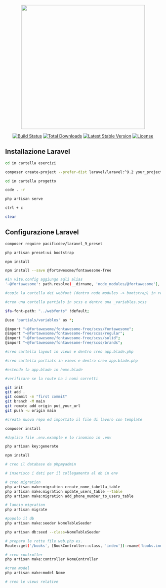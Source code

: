 <p align="center"><a href="https://laravel.com" target="_blank"><img src="https://raw.githubusercontent.com/laravel/art/master/logo-lockup/5%20SVG/2%20CMYK/1%20Full%20Color/laravel-logolockup-cmyk-red.svg" width="400"></a></p>

<p align="center">
<a href="https://travis-ci.org/laravel/framework"><img src="https://travis-ci.org/laravel/framework.svg" alt="Build Status"></a>
<a href="https://packagist.org/packages/laravel/framework"><img src="https://img.shields.io/packagist/dt/laravel/framework" alt="Total Downloads"></a>
<a href="https://packagist.org/packages/laravel/framework"><img src="https://img.shields.io/packagist/v/laravel/framework" alt="Latest Stable Version"></a>
<a href="https://packagist.org/packages/laravel/framework"><img src="https://img.shields.io/packagist/l/laravel/framework" alt="License"></a>
</p>

## Installazione Laravel

```bash
cd in cartella esercizi

composer create-project --prefer-dist laravel/laravel:^9.2 your_project_name_here

cd in cartella progetto

code . -r

php artisan serve

ctrl + c

clear

```

## Configurazione Laravel

```bash
composer require pacificdev/laravel_9_preset

php artisan preset:ui bootstrap

npm install

npm install --save @fortawesome/fontawesome-free

#in vite.config aggiungo agli alias
'~@fortawesome': path.resolve(__dirname, 'node_modules/@fortawesome'),

#copio la cartella dei webfont (dentro node modules -> bootstrap) in resources e se voglio la rinomino

#creo una cartella partials in scss e dentro una _variables.scss

$fa-font-path: "../webfonts" !default;

@use 'partials/variables' as *;

@import "~@fortawesome/fontawesome-free/scss/fontawesome";
@import "~@fortawesome/fontawesome-free/scss/regular";
@import "~@fortawesome/fontawesome-free/scss/solid";
@import "~@fortawesome/fontawesome-free/scss/brands";

#creo cartella layout in views e dentro creo app.blade.php

#creo cartella partials in views e dentro creo app.blade.php

#estendo la app.blade in home.blade

#verificare se la route ha i nomi corretti

git init
git add .
git commit -m "first commit"
git branch -M main
git remote add origin put_your_url
git push -u origin main

#creata nuova repo ed importato il file di lavoro con template

composer install

#duplico file .env.example e lo rinomino in .env

php artisan key:generate

npm install

# creo il database da phpmyadmin

# inserisco i dati per il collegamento al db in env

# creo migration
php artisan make:migration create_nome_tabella_table
php artisan make:migration update_users_table --table
php artisan make:migration add_phone_number_to_users_table

# lancio migration
php artisan migrate

#popolo il db
php artisan make:seeder NomeTableSeeder

php artisan db:seed --class=NomeTableSeeder

# preparo le rotte file web.php es.
Route::get('/books', [BookController::class, 'index'])->name('books.index');

# creo controller
php artisan make:controller NomeController

#creo model
php artisan make:model Nome

# creo le views relative

```
